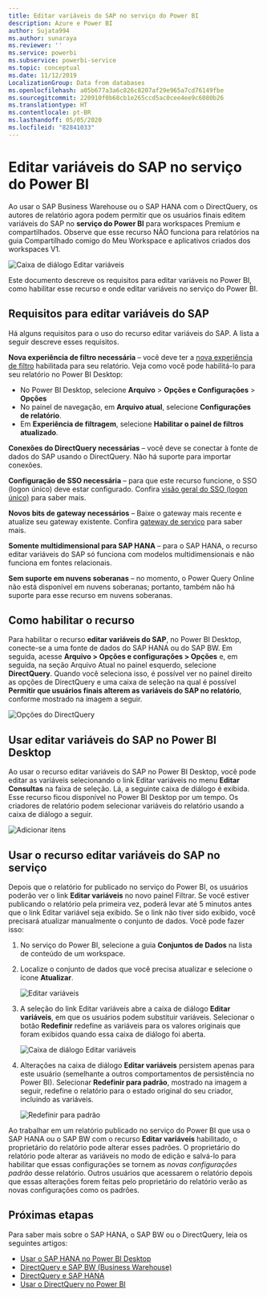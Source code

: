 ```yaml
---
title: Editar variáveis do SAP no serviço do Power BI
description: Azure e Power BI
author: Sujata994
ms.author: sunaraya
ms.reviewer: ''
ms.service: powerbi
ms.subservice: powerbi-service
ms.topic: conceptual
ms.date: 11/12/2019
LocalizationGroup: Data from databases
ms.openlocfilehash: a05b677a3a6c826c8207af29e965a7cd76149fbe
ms.sourcegitcommit: 220910f0b68cb1e265ccd5ac0cee4ee9c6080b26
ms.translationtype: HT
ms.contentlocale: pt-BR
ms.lasthandoff: 05/05/2020
ms.locfileid: "82841033"
---
```

# <a name="edit-sap-variables-in-the-power-bi-service"></a>Editar variáveis do SAP no serviço do Power BI

Ao usar o SAP Business Warehouse ou o SAP HANA com o DirectQuery, os autores de relatório agora podem permitir que os usuários finais editem variáveis do SAP no **serviço do Power BI** para workspaces Premium e compartilhados. Observe que esse recurso NÃO funciona para relatórios na guia Compartilhado comigo do Meu Workspace e aplicativos criados dos workspaces V1. 

![Caixa de diálogo Editar variáveis](media/service-edit-sap-variables/sap-edit-variables-dialog.png)

Este documento descreve os requisitos para editar variáveis no Power BI, como habilitar esse recurso e onde editar variáveis no serviço do Power BI.

## <a name="requirements-for-sap-edit-variables"></a>Requisitos para editar variáveis do SAP

Há alguns requisitos para o uso do recurso editar variáveis do SAP. A lista a seguir descreve esses requisitos.

**Nova experiência de filtro necessária** – você deve ter a [nova experiência de filtro](power-bi-report-filter.md) habilitada para seu relatório. Veja como você pode habilitá-lo para seu relatório no Power BI Desktop:
- No Power BI Desktop, selecione **Arquivo** > **Opções e Configurações** > **Opções**
- No painel de navegação, em **Arquivo atual**, selecione **Configurações de relatório**.
- Em **Experiência de filtragem**, selecione **Habilitar o painel de filtros atualizado**.

**Conexões do DirectQuery necessárias** – você deve se conectar à fonte de dados do SAP usando o DirectQuery. Não há suporte para importar conexões.

**Configuração de SSO necessária** – para que este recurso funcione, o SSO (logon único) deve estar configurado. Confira [visão geral do SSO (logon único)](service-gateway-sso-overview.md) para saber mais.

**Novos bits de gateway necessários** – Baixe o gateway mais recente e atualize seu gateway existente. Confira [gateway de serviço](service-gateway-onprem.md) para saber mais.

**Somente multidimensional para SAP HANA** – para o SAP HANA, o recurso editar variáveis do SAP só funciona com modelos multidimensionais e não funciona em fontes relacionais.

**Sem suporte em nuvens soberanas** – no momento, o Power Query Online não está disponível em nuvens soberanas; portanto, também não há suporte para esse recurso em nuvens soberanas.

## <a name="how-to-enable-the-feature"></a>Como habilitar o recurso

Para habilitar o recurso **editar variáveis do SAP**, no Power BI Desktop, conecte-se a uma fonte de dados do SAP HANA ou do SAP BW. Em seguida, acesse **Arquivo > Opções e configurações > Opções** e, em seguida, na seção Arquivo Atual no painel esquerdo, selecione **DirectQuery**. Quando você seleciona isso, é possível ver no painel direito as opções de DirectQuery e uma caixa de seleção na qual é possível **Permitir que usuários finais alterem as variáveis do SAP no relatório**, conforme mostrado na imagem a seguir.

![Opções do DirectQuery](media/service-edit-sap-variables/sap-preview-setting-in-desktop.png)

## <a name="use-sap-edit-variables-in-power-bi-desktop"></a>Usar editar variáveis do SAP no Power BI Desktop

Ao usar o recurso editar variáveis do SAP no Power BI Desktop, você pode editar as variáveis selecionando o link Editar variáveis no menu **Editar Consultas** na faixa de seleção. Lá, a seguinte caixa de diálogo é exibida. Esse recurso ficou disponível no Power BI Desktop por um tempo. Os criadores de relatório podem selecionar variáveis do relatório usando a caixa de diálogo a seguir.

![Adicionar itens](media/service-edit-sap-variables/sap-variables-add-items.png)

## <a name="use-sap-edit-variables-in-the-service"></a>Usar o recurso editar variáveis do SAP no serviço

Depois que o relatório for publicado no serviço do Power BI, os usuários poderão ver o link **Editar variáveis** no novo painel Filtrar. Se você estiver publicando o relatório pela primeira vez, poderá levar até 5 minutos antes que o link Editar variável seja exibido. Se o link não tiver sido exibido, você precisará atualizar manualmente o conjunto de dados.
Você pode fazer isso:

1. No serviço do Power BI, selecione a guia **Conjuntos de Dados** na lista de conteúdo de um workspace.

2. Localize o conjunto de dados que você precisa atualizar e selecione o ícone **Atualizar**.

    ![Editar variáveis](media/service-edit-sap-variables/sap-edit-variables-link.png)

3. A seleção do link Editar variáveis abre a caixa de diálogo **Editar variáveis**, em que os usuários podem substituir variáveis. Selecionar o botão **Redefinir** redefine as variáveis para os valores originais que foram exibidos quando essa caixa de diálogo foi aberta.

    ![Caixa de diálogo Editar variáveis](media/service-edit-sap-variables/sap-edit-variables-dialog.png)

4. Alterações na caixa de diálogo **Editar variáveis** persistem apenas para este usuário (semelhante a outros comportamentos de persistência no Power BI). Selecionar **Redefinir para padrão**, mostrado na imagem a seguir, redefine o relatório para o estado original do seu criador, incluindo as variáveis.

    ![Redefinir para padrão](media/service-edit-sap-variables/reset-to-default.png)

Ao trabalhar em um relatório publicado no serviço do Power BI que usa o SAP HANA ou o SAP BW com o recurso **Editar variáveis** habilitado, o proprietário do relatório pode alterar esses padrões. O proprietário do relatório pode alterar as variáveis no modo de edição e salvá-lo para habilitar que essas configurações se tornem as *novas configurações padrão* desse relatório. Outros usuários que acessarem o relatório depois que essas alterações forem feitas pelo proprietário do relatório verão as novas configurações como os padrões.

## <a name="next-steps"></a>Próximas etapas

Para saber mais sobre o SAP HANA, o SAP BW ou o DirectQuery, leia os seguintes artigos:

- [Usar o SAP HANA no Power BI Desktop](desktop-sap-hana.md)
- [DirectQuery e SAP BW (Business Warehouse)](desktop-directquery-sap-bw.md)
- [DirectQuery e SAP HANA](desktop-directquery-sap-hana.md)
- [Usar o DirectQuery no Power BI](desktop-directquery-about.md)
